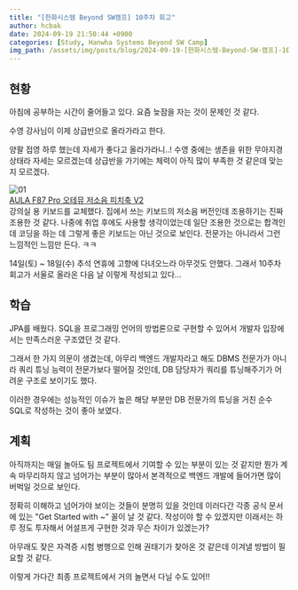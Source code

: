 ```yaml
---
title: "[한화시스템 Beyond SW캠프] 10주차 회고"
author: hcbak
date: 2024-09-19 21:50:44 +0900
categories: [Study, Hanwha Systems Beyond SW Camp]
img_path: /assets/img/posts/blog/2024-09-19-[한화시스템-Beyond-SW-캠프]-10주차-회고/
---
```


## 현황
아침에 공부하는 시간이 줄어들고 있다. 요즘 늦잠을 자는 것이 문제인 것 같다.

수영 강사님이 이제 상급반으로 올라가라고 한다.

양팔 접영 하루 했는데 자세가 좋다고 올라가라니..! 수영 중에는 생존을 위한 무아지경 상태라 자세는 모르겠는데 상급반을 가기에는 체력이 아직 많이 부족한 것 같은데 맞는지 모르겠다.

![01](01_keyboard.png)  
[AULA F87 Pro 오테뮤 저소음 피치축 V2](https://smartstore.naver.com/funkeys/products/10590902154)  
강의실 용 키보드를 교체했다. 집에서 쓰는 키보드의 저소음 버전인데 조용하기는 진짜 조용한 것 같다. 나중에 취업 후에도 사용할 생각이었는데 일단 조용한 것으로는 합격인데 코딩을 하는 데 그렇게 좋은 키보드는 아닌 것으로 보인다. 전문가는 아니라서 그런 느낌적인 느낌만 든다. ㅋㅋ

14일(토) ~ 18일(수) 추석 연휴에 고향에 다녀오느라 아무것도 안했다. 그래서 10주차 회고가 서울로 올라온 다음 날 이렇게 작성되고 있다...

## 학습
JPA를 배웠다. SQL을 프로그래밍 언어의 방법론으로 구현할 수 있어서 개발자 입장에서는 만족스러운 구조였던 것 같다.

그래서 한 가지 의문이 생겼는데, 아무리 백엔드 개발자라고 해도 DBMS 전문가가 아니라 쿼리 튜닝 능력이 전문가보다 떨어질 것인데, DB 담당자가 쿼리를 튜닝해주기가 어려운 구조로 보이기도 했다.

이러한 경우에는 성능적인 이슈가 높은 해당 부분만 DB 전문가의 튜닝을 거친 순수 SQL로 작성하는 것이 좋아 보였다.

## 계획
아직까지는 매일 놀아도 팀 프로젝트에서 기여할 수 있는 부분이 있는 것 같지만 뭔가 계속 마무리하지 않고 넘어가는 부분이 많아서 본격적으로 백엔드 개발에 들어가면 많이 버벅일 것으로 보인다.

정확히 이해하고 넘어가야 보이는 것들이 분명히 있을 것인데 이러다간 각종 공식 문서에 있는 "Get Started with ~" 꼴이 날 것 같다. 작성이야 할 수 있겠지만 이래서는 하루 정도 투자해서 어설프게 구현한 것과 무슨 차이가 있겠는가?

아무래도 잦은 자격증 시험 병행으로 인해 권태기가 찾아온 것 같은데 이겨낼 방법이 필요할 것 같다.

이렇게 가다간 최종 프로젝트에서 거의 놀면서 다닐 수도 있어!!
